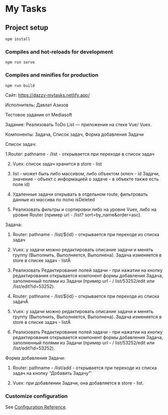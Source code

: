 # My Tasks
## Project setup
```
npm install
```

### Compiles and hot-reloads for development
```
npm run serve
```

### Compiles and minifies for production
```
npm run build
```
Сайт: https://dazzv-mytasks.netlify.app/

Исполнитель: Давлат Азизов

Тестовое задание от Mediasoft 

Задание: Реализовать ToDo List — приложение на стеке Vue/
Vuex.

Компоненты: Задача, Список задач, Форма добавления Задачи

Список задач: 

  1.Router: pathname - /list - открывается при переходе в
список задач

2. Vuex: список задач хранится в store - list

3. list - может быть либо массивом, либо объектом
(ключ - id Задачи, значение - объект с информацией
о задаче - в объекте также есть поле id)

4. Удаленные задачи открывать в отдельном route,
фильтровать данные из массива по полю isDeleted

5. Реализовать фильтры и сортировки либо на уровне
Vuex, либо на уровне Router (пример url - /list?
sort=by_name&order=asc).

Задача:

1. Router: pathname - /list/${id} - открывается при
переходе из списка задач

2. Vuex: у задачи можно редактировать описание
задачи и менять группу (Выполнить, Выполняется,
Выполнена). Задача изменяется в store в списке
задач - listÂ

3. Реализовать Редактирование полей задачи - при
нажатии на кнопку редактирования открывается
компонент формы добавления Задача,
заполненный полями из Задачи (пример url - /
list/53252/edit или /list/edit?id=53252).

 4. Router: pathname - /list/${id} - открывается при
переходе из списка задачÂ

 5. Vuex: у задачи можно редактировать описание
задачи и менять группу (Выполнить, Выполняется,
Выполнена). Задача изменяется в store в списке
задач - listÂ

 6. Реализовать Редактирование полей задачи - при
нажатии на кнопку редактирования открывается
компонент формы добавления Задача,
заполненный полями из Задачи (пример url - /
list/53252/edit или /list/edit?id=53252).

Форма добавления Задачи:

   1. Router: pathname - /list/add - открывается при
переходе из списка задач на кнопку “Добавить
Задачу”’

  2. Vuex: при добавлении Задачи, она добавляется в
store - list.

### Customize configuration
See [Configuration Reference](https://cli.vuejs.org/config/).
